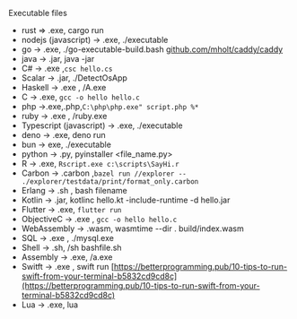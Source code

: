 Executable files
- rust ⇒ .exe, cargo run
- nodejs (javascript) → .exe, ./executable
- go → .exe,  ./go-executable-build.bash [github.com/mholt/caddy/caddy](http://github.com/mholt/caddy/caddy)
- java → .jar, java -jar
- C# → .exe ,`csc hello.cs`
- Scalar → .jar, ./DetectOsApp
- Haskell → .exe , /A.exe
- C → .exe, `gcc -o hello hello.c`
- php →.exe,.php,`C:\php\php.exe" script.php %*`
- ruby → .exe , /ruby.exe
- Typescript (javascript) → .exe, ./executable
- deno → .exe, deno run
- bun → exe, ./executable
- python → .py, pyinstaller <file_name.py>
- R → .exe, `Rscript.exe c:\scripts\SayHi.r`
- Carbon → .carbon ,`bazel run //explorer -- ./explorer/testdata/print/format_only.carbon`
- Erlang → .sh , bash filename
- Kotlin → .jar, kotlinc hello.kt -include-runtime -d hello.jar
- Flutter → .exe, `flutter run`
- ObjectiveC →  .exe , `gcc -o hello hello.c`
- WebAssembly → .wasm, wasmtime --dir . build/index.wasm
- SQL → .exe , ./mysql.exe
- Shell → .sh, /sh bashfile.sh
- Assembly → .exe, /a.exe
- Switft →  .exe , swift run [https://betterprogramming.pub/10-tips-to-run-swift-from-your-terminal-b5832cd9cd8c](https://betterprogramming.pub/10-tips-to-run-swift-from-your-terminal-b5832cd9cd8c)
- Lua → .exe, lua

